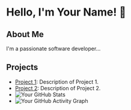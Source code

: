 # Hello, I'm Your Name! 👋

## About Me
I'm a passionate software developer...

## Projects
- [Project 1](link-to-project-1): Description of Project 1.
- [Project 2](link-to-project-2): Description of Project 2.
- ![Your GitHub Stats](https://github-readme-stats.vercel.app/api?username=yourusername&show_icons=true&theme=radical)
- ![Your GitHub Activity Graph](https://activity-graph.herokuapp.com/graph?username=yourusername&theme=dracula)


